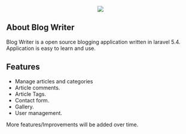 <p align="center"><img src="https://blogwriter.000webhostapp.com/public/images/logo/logo.png"></p>




## About Blog Writer

Blog Writer is a  open source blogging application written in laravel 5.4.
Application is easy to learn and use.

## Features
- Manage articles and categories
- Article comments.
- Article Tags.
- Contact form.
- Gallery.
- User management.


More features/Improvements will be added over time.




